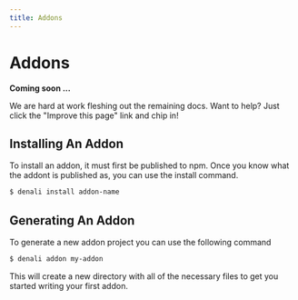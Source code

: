 ```yaml
---
title: Addons
---
```


# Addons

**Coming soon ...**

We are hard at work fleshing out the remaining docs. Want to help? Just click
the "Improve this page" link and chip in!

## Installing An Addon

To install an addon, it must first be published to npm. Once you know what
the addont is published as, you can use the install command.

```sh
$ denali install addon-name
```

## Generating An Addon

To generate a new addon project you can use the following command

```sh
$ denali addon my-addon
```

This will create a new directory with all of the necessary files
to get you started writing your first addon.
